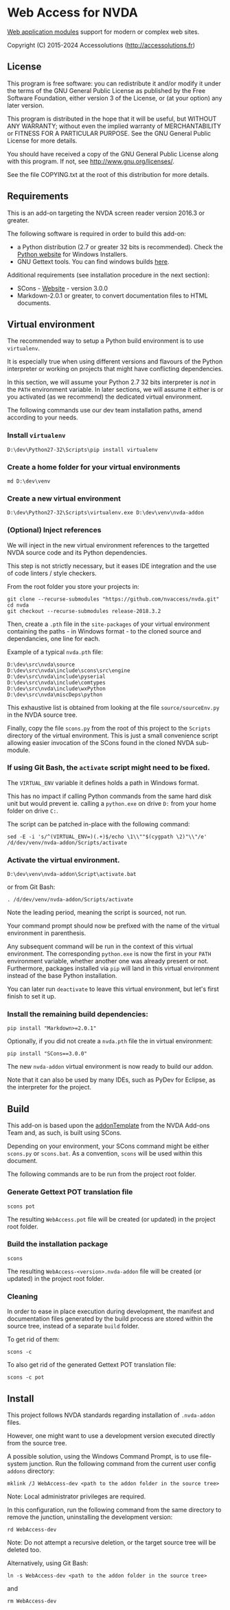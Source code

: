 # Web Access for NVDA

[Web application modules](http://webmodules.org/) support for modern or complex web sites.

Copyright (C) 2015-2024 Accessolutions (http://accessolutions.fr)

## License

This program is free software: you can redistribute it and/or modify
it under the terms of the GNU General Public License as published by
the Free Software Foundation, either version 3 of the License, or
(at your option) any later version.

This program is distributed in the hope that it will be useful,
but WITHOUT ANY WARRANTY; without even the implied warranty of
MERCHANTABILITY or FITNESS FOR A PARTICULAR PURPOSE.  See the
GNU General Public License for more details.

You should have received a copy of the GNU General Public License
along with this program.  If not, see <http://www.gnu.org/licenses/>.

See the file COPYING.txt at the root of this distribution for more details.


## Requirements

This is an add-on targeting the NVDA screen reader version 2016.3 or greater. 

The following software is required in order to build this add-on:

- a Python distribution (2.7 or greater 32 bits is recommended).
  Check the [Python website](http://www.python.org) for Windows Installers.
- GNU Gettext tools. You can find windows builds
  [here](http://gnuwin32.sourceforge.net/downlinks/gettext.php).

Additional requirements (see installation procedure in the next section):
 - SCons - [Website](http://www.scons.org/) - version 3.0.0
 - Markdown-2.0.1 or greater, to convert documentation files to HTML documents.


## Virtual environment

The recommended way to setup a Python build environment is to use `virtualenv`.

It is especially true when using different versions and flavours of the Python
interpreter or working on projects that might have conflicting dependencies. 

In this section, we will assume your Python 2.7 32 bits interpreter is *not*
in the `PATH` environment variable. In later sections, we will assume it
either is or you activated (as we recommend) the dedicated virtual environment.

The following commands use our dev team installation paths, amend according to
your needs.


### Install `virtualenv`
 	
```
D:\dev\Python27-32\Scripts\pip install virtualenv
```


### Create a home folder for your virtual environments

```
md D:\dev\venv
```


### Create a new virtual environment

```
D:\dev\Python27-32\Scripts\virtualenv.exe D:\dev\venv\nvda-addon
```

	
### (Optional) Inject references

We will inject in the new virtual environment references to the targetted
NVDA source code and its Python dependencies.

This step is not strictly necessary, but it eases IDE integration and the
use of code linters / style checkers.

From the root folder you store your projects in:

```
git clone --recurse-submodules "https://github.com/nvaccess/nvda.git"
cd nvda
git checkout --recurse-submodules release-2018.3.2
```

Then, create a `.pth` file in the `site-packages` of your virtual
environment containing the paths - in Windows format - to the cloned
source and dependancies, one line for each.

Example of a typical `nvda.pth` file:

```
D:\dev\src\nvda\source
D:\dev\src\nvda\include\scons\src\engine
D:\dev\src\nvda\include\pyserial
D:\dev\src\nvda\include\comtypes
D:\dev\src\nvda\include\wxPython
D:\dev\src\nvda\miscDeps\python
```

This exhaustive list is obtained from looking at the file
`source/sourceEnv.py` in the NVDA source tree.

Finally, copy the file `scons.py` from the root of this project to the
`Scripts` directory of the virtual environment.
This is just a small convenience script allowing easier invocation of the
SCons found in the cloned NVDA sub-module.


### If using Git Bash, the `activate` script might need to be fixed.

The `VIRTUAL_ENV` variable it defines holds a path in Windows format.

This has no impact if calling Python commands from the same hard disk unit
but would prevent ie. calling a `python.exe` on drive `D:` from your home
folder on drive `C:`.

The script can be patched in-place with the following command:

```
sed -E -i 's/^(VIRTUAL_ENV=)(.+)$/echo \1\\""$(cygpath \2)"\\"/e' /d/dev/venv/nvda-addon/Scripts/activate
```


### Activate the virtual environment.

```
D:\dev\venv\nvda-addon\Script\activate.bat
```

or from Git Bash:

```
. /d/dev/venv/nvda-addon/Scripts/activate
```
	
Note the leading period, meaning the script is sourced, not run.

Your command prompt should now be prefixed with the name of the virtual
environment in parenthesis.

Any subsequent command will be run in the context of this virtual
environment.
The corresponding `python.exe` is now the first in your `PATH` environment
variable, whether another one was already present or not.
Furthermore, packages installed via `pip` will land in this virtual
environment instead of the base Python installation.

You can later run `deactivate` to leave this virtual environment, but let's
first finish to set it up.

### Install the remaining build dependencies:

```
pip install "Markdown>=2.0.1"
```

Optionally, if you did not create a `nvda.pth` file the in virtual environment:

```
pip install "SCons==3.0.0"
```


The new `nvda-addon` virtual environment is now ready to build our addon.

Note that it can also be used by many IDEs, such as PyDev for Eclipse, as
the interpreter for the project. 


## Build

This add-on is based upon the
[addonTemplate](https://bitbucket.org/nvdaaddonteam/addontemplate)
from the NVDA Add-ons Team and, as such, is built using SCons.


Depending on your environment, your SCons command might be either `scons.py`
or `scons.bat`. As a convention, `scons` will be used within this document.


The following commands are to be run from the project root folder. 


### Generate Gettext POT translation file

```
scons pot
```


The resulting `WebAccess.pot` file will be created (or updated) in the project
root folder.


### Build the installation package

```
scons
```


The resulting `WebAccess-<version>.nvda-addon` file will be created (or
updated) in the project root folder.


### Cleaning

In order to ease in place execution during development, the manifest
and documentation files generated by the build process are stored within the
source tree, instead of a separate `build` folder.

To get rid of them:

```
scons -c
```



To also get rid of the generated Gettext POT translation file:

```
scons -c pot
```


## Install

This project follows NVDA standards regarding installation of `.nvda-addon`
files.


However, one might want to use a development version executed directly from
the source tree.

A possible solution, using the Windows Command Prompt, is to use file-system
junction. Run the following command from the current user config `addons` directory:

```
mklink /J WebAccess-dev <path to the addon folder in the source tree>
```

Note: Local administrator privileges are required.


In this configuration, run the following command from the same
directory to remove the junction, uninstalling the development version:

```
rd WebAccess-dev
```

Note: Do not attempt a recursive deletion, or the target source tree will be
deleted too.

Alternatively, using Git Bash:

```
ln -s WebAccess-dev <path to the addon folder in the source tree>
```

and

```
rm WebAccess-dev
```
